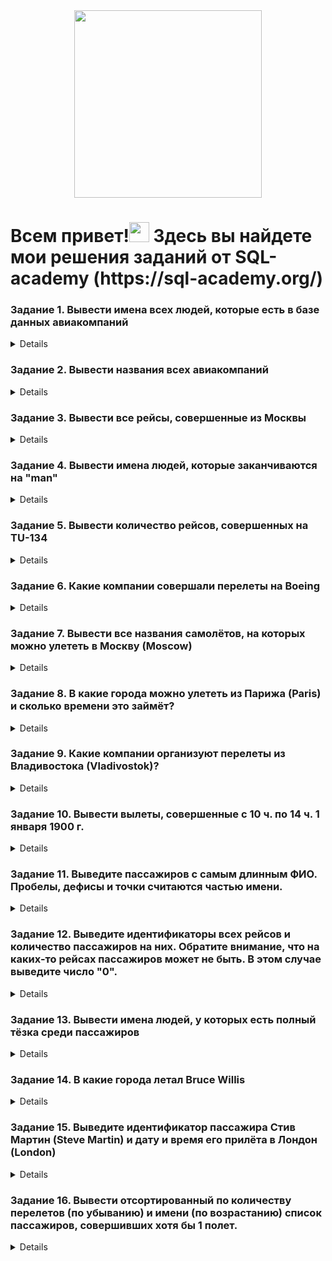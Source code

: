 <div id="header" align="center">
  <img src="https://media1.giphy.com/media/v1.Y2lkPTc5MGI3NjExbDA4cWkxeTM4MjhhMDZtd2hoOWJrZGk1YW4ybWp2N21oMzczM2NvNCZlcD12MV9pbnRlcm5hbF9naWZfYnlfaWQmY3Q9Zw/1vlBgKjXEz1jTtsuiH/giphy.gif" width="300"/>
</div>
<h1 align="left"> Всем привет!<img src="https://github.com/blackcater/blackcater/raw/main/images/Hi.gif" height="32"> 
Здесь вы найдете мои решения заданий от SQL-academy (https://sql-academy.org/) 
</h1>




### Задание 1. Вывести имена всех людей, которые есть в базе данных авиакомпаний
<details> 
SELECT name
FROM Passenger
</details> 


### Задание 2. Вывести названия всеx авиакомпаний
<details> 
SELECT name
from Company
</details>  


### Задание 3. Вывести все рейсы, совершенные из Москвы
<details> 
SELECT *
FROM trip
WHERE town_from = 'Moscow'
</details> 


### Задание 4. Вывести имена людей, которые заканчиваются на "man"
<details> 
SELECT name
FROM passenger
WHERE name LIKE '%man'
</details> 


### Задание 5. Вывести количество рейсов, совершенных на TU-134
<details>  
SELECT COUNT(*) AS COUNT
FROM Trip
WHERE plane = 'TU-134'
</details> 


### Задание 6. Какие компании совершали перелеты на Boeing
<details> 
SELECT DISTINCT name
FROM Company
	JOIN Trip ON Company.id = Trip.company
WHERE Trip.plane = 'Boeing'
</details> 


### Задание 7. Вывести все названия самолётов, на которых можно улететь в Москву (Moscow)
<details> 
SELECT DISTINCT plane
FROM Trip
WHERE town_to = 'Moscow'
</details> 


### Задание 8. В какие города можно улететь из Парижа (Paris) и сколько времени это займёт?

<details> 
	
#### вариант 1
SELECT town_to,
	TIMEDIFF(time_in, time_out) AS flight_time
FROM Trip
WHERE town_from = 'Paris'


#### вариант 2
SELECT town_to,
	sec_to_time(TIMESTAMPDIFF(SECOND, time_out, time_in)) AS flight_time
FROM Trip
WHERE town_from = 'Paris'
</details> 


### Задание 9. Какие компании организуют перелеты из Владивостока (Vladivostok)?
<details> 
SELECT name
FROM Company
	JOIN Trip ON Company.id = Trip.company
WHERE town_from = 'Vladivostok'
</details> 


### Задание 10. Вывести вылеты, совершенные с 10 ч. по 14 ч. 1 января 1900 г.
<details> 
SELECT *
FROM Trip
WHERE time_out BETWEEN '1900-01-01 10:00:00' AND '1900-01-01 14:00:00'
</details> 


### Задание 11. Выведите пассажиров с самым длинным ФИО. Пробелы, дефисы и точки считаются частью имени.
<details> 
SELECT name
FROM Passenger
WHERE LENGTH(name) = (
		SELECT MAX(LENGTH(name))
		FROM Passenger
	)
 </details> 
 

### Задание 12. Выведите идентификаторы всех рейсов и количество пассажиров на них. Обратите внимание, что на каких-то рейсах пассажиров может не быть. В этом случае выведите число "0".
<details> 
SELECT trip,
	COUNT(passenger) AS COUNT
FROM Pass_in_trip
GROUP BY trip
</details> 


### Задание 13. Вывести имена людей, у которых есть полный тёзка среди пассажиров
<details>
SELECT name
FROM passenger
GROUP BY name
HAVING COUNT(name) > 1
</details>

### Задание 14. В какие города летал Bruce Willis
<details>
SELECT town_to
FROM trip
	JOIN Pass_in_trip ON Trip.id = Pass_in_trip.trip
	JOIN Passenger ON Pass_in_trip.passenger = Passenger.id
WHERE Passenger.name = 'Bruce Willis'
</details>

### Задание 15. Выведите идентификатор пассажира Стив Мартин (Steve Martin) и дату и время его прилёта в Лондон (London)
<details>
SELECT Passenger.id,
	time_in
FROM Trip
	JOIN Pass_in_trip ON Trip.id = Pass_in_trip.trip
	JOIN Passenger ON Pass_in_trip.passenger = Passenger.id
WHERE Passenger.name = 'Steve Martin'
	AND town_to = 'London'
</details>

### Задание 16. Вывести отсортированный по количеству перелетов (по убыванию) и имени (по возрастанию) список пассажиров, совершивших хотя бы 1 полет.
<details>
	
#### вариант 1
	SELECT name,
	COUNT(Pass_in_trip.id) AS COUNT
FROM Pass_in_trip
	JOIN Passenger ON Pass_in_trip.passenger = Passenger.id
WHERE Pass_in_trip.passenger = Passenger.id
GROUP BY Passenger.name
ORDER BY COUNT(Pass_in_trip.id) DESC, name

#### вариант 2
SELECT name,
	COUNT(*) AS count
FROM Passenger
	JOIN Pass_in_trip on Pass_in_trip.passenger = Passenger.id
GROUP BY passenger
HAVING COUNT(trip) > 0
ORDER by COUNT(trip) DESC, name
</details>


